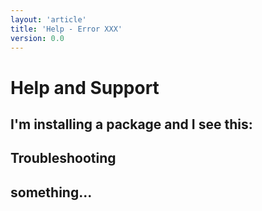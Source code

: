 ```yaml
---
layout: 'article'
title: 'Help - Error XXX'
version: 0.0
---
```


# Help and Support

## I'm installing a package and I see this:


## Troubleshooting

## something...
